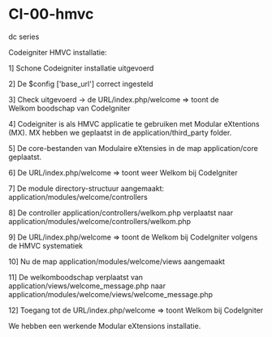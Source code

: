 CI-00-hmvc
==========

dc series

Codeigniter HMVC installatie:

1]   Schone Codeigniter installatie uitgevoerd

2]   De $config ['base_url'] correct ingesteld

3]   Check uitgevoerd -> de URL/index.php/welcome => toont de    
     Welkom boodschap van CodeIgniter
     
4]   Codeigniter is als HMVC applicatie te gebruiken met Modular eXtentions
     (MX).  MX hebben we geplaatst in de application/third_party folder. 
     
5]   De core-bestanden van Modulaire eXtensies in de map 
     application/core geplaatst.
     
6]   De URL/index.php/welcome => toont weer Welkom bij CodeIgniter

7]   De module directory-structuur aangemaakt: 
     application/modules/welcome/controllers
     
8]   De controller application/controllers/welkom.php verplaatst naar 
     application/modules/welcome/controllers/welkom.php
     
9]   De URL/index.php/welcome => toont de Welkom bij CodeIgniter volgens de 
     HMVC systematiek
     
10]  Nu de map application/modules/welcome/views aangemaakt

11]  De welkomboodschap verplaatst van 
     application/views/welcome_message.php naar 
     application/modules/welcome/views/welcome_message.php
     
12]  Toegang tot de URL/index.php/welcome => toont Welkom bij CodeIgniter



We hebben een werkende Modular eXtensions installatie.


